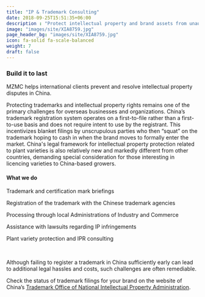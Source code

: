 ```yaml
---
title: "IP & Trademark Consulting"
date: 2018-09-25T15:51:35+06:00
description : "Protect intellectual property and brand assets from unauthorized use"
image: "images/site/XIA8759.jpg"
page_header_bg: "images/site/XIA8759.jpg"
icon: fa-solid fa-scale-balanced
weight: 7
draft: false
---
```


### Build it to last

MZMC helps international clients prevent and resolve intellectual property disputes in China.

Protecting trademarks and intellectual property rights remains one of the primary challenges for overseas businesses and organizations. China’s trademark registration system operates on a first-to-file rather than a first-to-use basis and does not require intent to use by the registrant. This incentivizes blanket filings by unscrupulous parties who then “squat” on the trademark hoping to cash in when the brand moves to formally enter the market. China's legal framework for intellectual property protection related to plant varieties is also relatively new and markedly different from other countries, demanding special consideration for those interesting in licencing varieties to China-based growers.

<div class="service-checklist">

#### What we do

<i class="fa fa-check"></i> Trademark and certification mark briefings

<i class="fa fa-check"></i> Registration of the trademark with the Chinese trademark agencies

<i class="fa fa-check"></i> Processing through local Administrations of Industry and Commerce

<i class="fa fa-check"></i> Assistance with lawsuits regarding IP infringements

<i class="fa fa-check"></i> Plant variety protection and IPR consulting

</div>
<br>

Although failing to register a trademark in China sufficiently early can lead to additional legal hassles and costs, such challenges are often remediable.

Check the status of trademark filings for your brand on the website of China’s [Trademark Office of National Intellectual Property Administration](http://wcjs.sbj.cnipa.gov.cn/txnT01.do).

